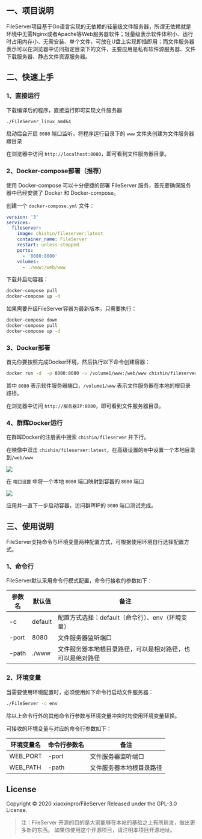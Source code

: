 ## 一、项目说明

FileServer项目基于Go语言实现的无依赖的轻量级文件服务器，所谓无依赖就是环境中无需Nginx或者Apache等Web服务器软件；轻量级表示软件体积小、运行时占用内存小、无需安装、单个文件，可放在U盘上实现即插即用；而文件服务器表示可以在浏览器中访问指定目录下的文件，主要应用是私有软件源服务器、文件下载服务器、静态文件资源服务器。

## 二、快速上手

### 1、直接运行

下载编译后的程序，直接运行即可实现文件服务器

```bash
./FileServer_linux_amd64
```

启动后会开启 `8080` 端口监听，将程序运行目录下的 `www` 文件夹创建为文件服务器跟目录

在浏览器中访问 `http://localhost:8080`，即可看到文件服务器目录。

### 2、Docker-compose部署（推荐）

使用 Docker-compose 可以十分便捷的部署 FileServer 服务，首先要确保服务器中已经安装了 Docker 和 Docker-compose。

创建一个 `docker-compose.yml` 文件：

```yaml
version: '3'
services:
  fileserver:
    image: chishin/fileserver:latest
    container_name: FileServer
    restart: unless-stopped
    ports:
      - '8080:8080'
    volumes:
      - ./www:/web/www
```

下载并启动容器：

```bash
docker-compose pull
docker-compose up -d
```

如果需要升级FileServer容器为最新版本，只需要执行：

```bash
docker-compose down
docker-compose pull
docker-compose up -d
```

### 3、Docker部署

首先你要按照完成Docker环境，然后执行以下命令创建容器：

```bash
docker run -d  -p 8080:8080 -v /volume1/www:/web/www chishin/fileserver:latest
```

其中 `8080` 表示软件服务器端口，`/volume1/www` 表示文件服务器在本地的根目录路径。

在浏览器中访问 `http://服务器IP:8080`，即可看到文件服务器目录。

### 4、群辉Docker运行

在群晖Docker的注册表中搜索 `chishin/fileserver` 并下行。

在映像中双击 `chishin/fileserver:latest`，在高级设置的`卷`中设置一个本地目录到`/web/www`

![](https://image.xiaoxin.pro/2022/05/24/5efb7b70393ae.png)

在 `端口设置` 中将一个本地 `8080` 端口映射到容器的 `8080` 端口

![](https://image.xiaoxin.pro/2022/05/24/31869673a01d5.png)

应用并一直下一步启动容器，访问群晖IP的 `8080` 端口测试完成。

## 三、使用说明

FileServer支持命令与环境变量两种配置方式，可根据使用环境自行选择配置方式。

### 1、命令行
FileServer默认采用命令行模式配置，命令行接收的参数如下：

| 参数名     | 默认值     | 备注                            |
|---------|---------|-------------------------------|
| -c      | default | 配置方式选择：default（命令行）、env（环境变量） |
| -port   | 8080    | 文件服务器监听端口                     |
| -path   | ./www   | 文件服务器本地根目录路径，可以是相对路径，也可以是绝对路径 |

### 2、环境变量

当需要使用环境配置时，必须使用如下命令行启动文件服务器：

```bash
./FileServer -c env
```

除以上命令行外的其他命令行参数与环境变量冲突时均使用环境变量替换。

可接收的环境变量与对应的命令行参数如下：

| 环境变量名    | 命令行参数名 | 备注           |
|----------|--------|--------------|
| WEB_PORT | -port  | 文件服务器监听端口    |
| WEB_PATH | -path  | 文件服务器本地根目录路径 |

## License

Copyright © 2020 xiaoxinpro/FileServer Released under the GPL-3.0 License.

> 注：FileServer 开源的目的是大家能够在本站的基础之上有所启发，做出更多新的东西。 如果你使用这个开源项目，请注明本项目开源地址。














